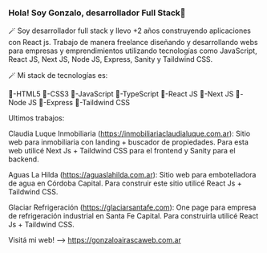 ### Hola! Soy Gonzalo, desarrollador Full Stack👋

🪄 Soy desarrollador full stack y llevo +2 años construyendo aplicaciones con React js. Trabajo de manera freelance diseñando y desarrollando webs para empresas y emprendimientos utilizando tecnologías como JavaScript, React JS, Next JS, Node JS, Express, Sanity y Taildwind CSS.

🪄 Mi stack de tecnologías es: 

🎈-HTML5
🎈-CSS3
🎈-JavaScript
🎈-TypeScript
🎈-React JS
🎈-Next JS
🎈-Node JS
🎈-Express
🎈-Taildwind CSS

Ultimos trabajos:

Claudia Luque Inmobiliaria (https://inmobiliariaclaudialuque.com.ar): Sitio web para inmobiliaria con landing + buscador de propiedades.
Para esta web utilicé Next Js + Taildwind CSS para el frontend y Sanity para el backend.

Aguas La Hilda (https://aguaslahilda.com.ar): Sitio web para embotelladora de agua en Córdoba Capital. Para construir este sitio utilicé React Js + Taildwind CSS.

Glaciar Refrigeración (https://glaciarsantafe.com): One page para empresa de refrigeración industrial en Santa Fe Capital. Para construirla utilicé React Js + Taildwind CSS.

Visitá mi web! --> https://gonzaloairascaweb.com.ar

<!--
**gonzaloairasca/gonzaloairasca** is a ✨ _special_ ✨ repository because its `README.md` (this file) appears on your GitHub profile.

Here are some ideas to get you started:

- 🔭 I’m currently working on ...
- 🌱 I’m currently learning ...
- 👯 I’m looking to collaborate on ...
- 🤔 I’m looking for help with ...
- 💬 Ask me about ...
- 📫 How to reach me: ...
- 😄 Pronouns: ...
- ⚡ Fun fact: ...
-->


